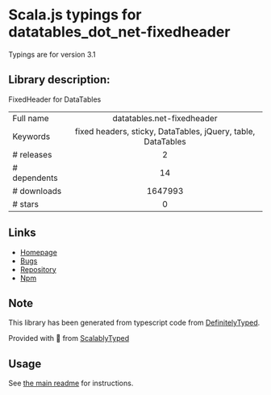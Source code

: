 
# Scala.js typings for datatables_dot_net-fixedheader

Typings are for version 3.1

## Library description:
FixedHeader for DataTables

|                    |                 |
| ------------------ | :-------------: |
| Full name          | datatables.net-fixedheader |
| Keywords           | fixed headers, sticky, DataTables, jQuery, table, DataTables |
| # releases         | 2 |
| # dependents       | 14 |
| # downloads        | 1647993 |
| # stars            | 0 |

## Links
- [Homepage](https://datatables.net)
- [Bugs](https://datatables.net/forums)
- [Repository](https://github.com/DataTables/Dist-DataTables-FixedHeader)
- [Npm](https://www.npmjs.com/package/datatables.net-fixedheader)
    


## Note
This library has been generated from typescript code from [DefinitelyTyped](https://definitelytyped.org).

Provided with :purple_heart: from [ScalablyTyped](https://github.com/oyvindberg/ScalablyTyped)

## Usage
See [the main readme](../../readme.md) for instructions.


